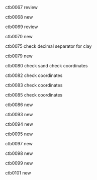 ctb0067
review

ctb0068
new

ctb0069
review

ctb0070
new

ctb0075
check decimal separator for clay

ctb0079
new

ctb0080
check sand
check coordinates

ctb0082
check coordinates

ctb0083
check coordinates

ctb0085
check coordinates

ctb0086
new

ctb0093
new

ctb0094
new

ctb0095
new

ctb0097
new

ctb0098
new

ctb0099
new

ctb0101
new

